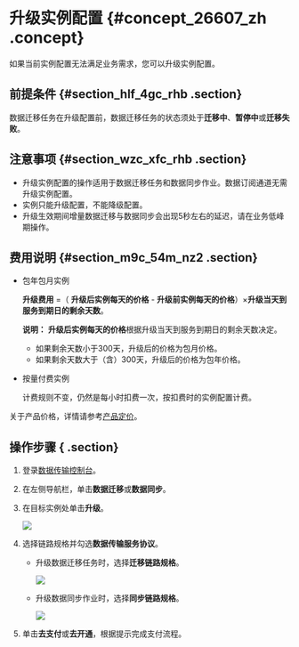 # 升级实例配置 {#concept_26607_zh .concept}

如果当前实例配置无法满足业务需求，您可以升级实例配置。

## 前提条件 {#section_hlf_4gc_rhb .section}

数据迁移任务在升级配置前，数据迁移任务的状态须处于**迁移中**、**暂停中**或**迁移失败**。

## 注意事项 {#section_wzc_xfc_rhb .section}

-   升级实例配置的操作适用于数据迁移任务和数据同步作业。数据订阅通道无需升级实例配置。
-   实例只能升级配置，不能降级配置。
-   升级生效期间增量数据迁移与数据同步会出现5秒左右的延迟，请在业务低峰期操作。

## 费用说明 {#section_m9c_54m_nz2 .section}

-   包年包月实例

    **升级费用** =（ **升级后实例每天的价格** - **升级前实例每天的价格**）×**升级当天到服务到期日的剩余天数**。

    **说明：** **升级后实例每天的价格**根据升级当天到服务到期日的剩余天数决定。

    -   如果剩余天数小于300天，升级后的价格为包月价格。
    -   如果剩余天数大于（含）300天，升级后的价格为包年价格。
-   按量付费实例

    计费规则不变，仍然是每小时扣费一次，按扣费时的实例配置计费。


关于产品价格，详情请参考[产品定价](https://help.aliyun.com/document_detail/117780.html#concept-261679)。

## 操作步骤 { .section}

1.  登录[数据传输控制台](https://dts.console.aliyun.com/)。
2.  在左侧导航栏，单击**数据迁移**或**数据同步**。
3.  在目标实例处单击**升级**。

    ![](http://static-aliyun-doc.oss-cn-hangzhou.aliyuncs.com/assets/img/17078/155799086046665_zh-CN.png)

4.  选择链路规格并勾选**数据传输服务协议**。
    -   升级数据迁移任务时，选择**迁移链路规格**。

        ![](http://static-aliyun-doc.oss-cn-hangzhou.aliyuncs.com/assets/img/17078/155799086046663_zh-CN.png)

    -   升级数据同步作业时，选择**同步链路规格**。

        ![](http://static-aliyun-doc.oss-cn-hangzhou.aliyuncs.com/assets/img/17078/155799086046664_zh-CN.png)

5.  单击**去支付**或**去开通**，根据提示完成支付流程。

